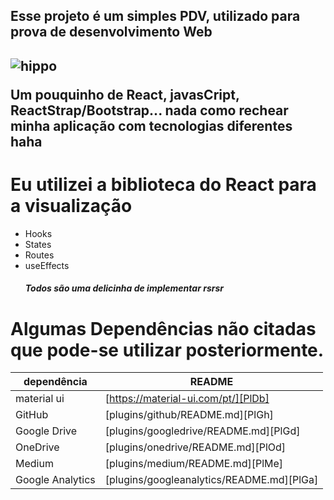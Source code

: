 <h2>Esse projeto é um simples PDV, utilizado para prova de desenvolvimento Web<h2>
  
   ![hippo](https://media.giphy.com/media/26tn33aiTi1jkl6H6/giphy.gif)
   
   Um pouquinho de React, javasCript, ReactStrap/Bootstrap... nada como rechear minha aplicação com tecnologias diferentes haha
   
# Eu utilizei a biblioteca do React para a visualização
  - Hooks
  - States
  - Routes
  - useEffects
         <h5>Todos são uma delicinha de implementar rsrsr<h5>

# Algumas Dependências não citadas que pode-se utilizar posteriormente.

| dependência | README |
| ------ | ------ |
| material ui | [https://material-ui.com/pt/][PlDb] |
| GitHub | [plugins/github/README.md][PlGh] |
| Google Drive | [plugins/googledrive/README.md][PlGd] |
| OneDrive | [plugins/onedrive/README.md][PlOd] |
| Medium | [plugins/medium/README.md][PlMe] |
| Google Analytics | [plugins/googleanalytics/README.md][PlGa] |

